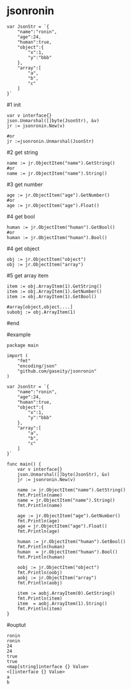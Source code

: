 # jsonronin

	var JsonStr = `{
		"name":"ronin",
		"age":24,
		"human":true,
		"object":{
			"x":1,
			"y":"bbb"
		},
		"array":[
			"a",
			"b",
			"c"
		]
	}`

#1 init 

	var v interface{}
	json.Unmarshal([]byte(JsonStr), &v)
	jr := jsonronin.New(v)

	#or
	jr :=jsonronin.Unmarshal(JsonStr)

#2 get string 

	name := jr.ObjectItem("name").GetString()
	#or
	name := jr.ObjectItem("name").String()
	
#3 get number

	age := jr.ObjectItem("age").GetNumber()
	#or
	age := jr.ObjectItem("age").Float()
	
#4 get bool

	human := jr.ObjectItem("human").GetBool()
	#or
	human := jr.ObjectItem("human").Bool()
	
#4 get object

	obj := jr.ObjectItem("object")
	obj := jr.ObjectItem("array")
	
#5 get array item

	item := obj.ArrayItem(1).GetString()
	item := obj.ArrayItem(1).GetNumber()
	item := obj.ArrayItem(1).GetBool()
	
	#array[object,object....]
	subobj := obj.ArrayItem(1)
	
#end

#example
	
	package main
	
	import (
		"fmt"
		"encoding/json"
		"github.com/gaseity/jsonronin"
	)
	
	var JsonStr = `{
		"name":"ronin",
		"age":24,
		"human":true,
		"object":{
			"x":1,
			"y":"bbb"
		},
		"array":[
			"a",
			"b",
			"c"
		]
	}`
	
	func main() {
		var v interface{}
		json.Unmarshal([]byte(JsonStr), &v)
		jr := jsonronin.New(v)
	
		name := jr.ObjectItem("name").GetString()
		fmt.Println(name)
		name = jr.ObjectItem("name").String()
		fmt.Println(name)
		
		age := jr.ObjectItem("age").GetNumber()
		fmt.Println(age)
		age = jr.ObjectItem("age").Float()
		fmt.Println(age)
		
		human := jr.ObjectItem("human").GetBool()
		fmt.Println(human)
		human  = jr.ObjectItem("human").Bool()
		fmt.Println(human)
		
		oobj := jr.ObjectItem("object")
		fmt.Println(oobj)
		aobj := jr.ObjectItem("array")
		fmt.Println(aobj)
		
		item := aobj.ArrayItem(0).GetString()
		fmt.Println(item)
		item  = aobj.ArrayItem(1).String()
		fmt.Println(item)
	}

#ouptut

	ronin
	ronin
	24
	24
	true
	true
	<map[string]interface {} Value>
	<[]interface {} Value>
	a
	b
